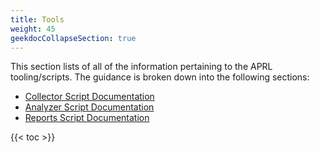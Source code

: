 ```yaml
---
title: Tools
weight: 45
geekdocCollapseSection: true
---
```


This section lists of all of the information pertaining to the APRL tooling/scripts. The guidance is broken down into the following sections:

- [Collector Script Documentation](/Azure-Proactive-Resiliency-Library-v2/tools/collector)
- [Analyzer Script Documentation](/Azure-Proactive-Resiliency-Library-v2/tools/analyzer)
- [Reports Script Documentation](/Azure-Proactive-Resiliency-Library-v2/tools/reports)

{{< toc >}}
